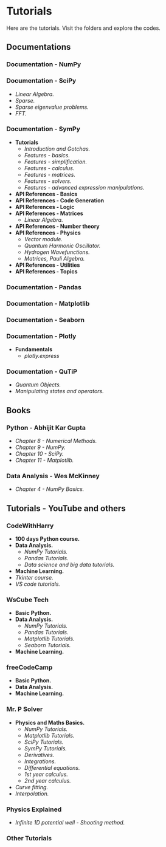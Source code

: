 # Tutorials
Here are the tutorials. Visit the folders and explore the codes.

## Documentations
### Documentation - NumPy

### Documentation - SciPy
* *Linear Algebra.*
* *Sparse.*
* *Sparse eigenvalue problems.*
* *FFT.*
### Documentation - SymPy
* **Tutorials**
  - *Introduction and Gotchas.*
  - *Features - basics.*
  - *Features - simplification.*
  - *Features - calculus.*
  - *Features - matrices.*
  - *Features - solvers.*
  - *Features - advanced expression manipulations.*
* **API References - Basics**
* **API References - Code Generation**
* **API References - Logic**
* **API References - Matrices**
  - *Linear Algebra.*
* **API References - Number theory**
* **API References - Physics**
  - *Vector module.*
  - *Quantum Harmonic Oscillator.*
  - *Hydrogen Wavefunctions.*
  - *Matrices, Pauli Algebra.*
* **API References - Utilities**
* **API References - Topics**
### Documentation - Pandas

### Documentation - Matplotlib

### Documentation - Seaborn

### Documentation - Plotly
* **Fundamentals**
  - *plotly.express*
### Documentation - QuTiP
* *Quantum Objects.*
* *Manipulating states and operators.*

## Books
### Python - Abhijit Kar Gupta
* *Chapter 8 - Numerical Methods.*
* *Chapter 9 - NumPy.*
* *Chapter 10 - SciPy.*
* *Chapter 11 - Matplotlib.*
### Data Analysis - Wes McKinney
* *Chapter 4 - NumPy Basics.*

## Tutorials - YouTube and others
### CodeWithHarry
* **100 days Python course.**
* **Data Analysis.**
  - *NumPy Tutorials.*
  - *Pandas Tutorials.*
  - *Data science and big data tutorials.*
* **Machine Learning.**
* *Tkinter course.*
* *VS code tutorials.*
### WsCube Tech
* **Basic Python.**
* **Data Analysis.**
  - *NumPy Tutorials.*
  - *Pandas Tutorials.*
  - *Matplotlib Tutorials.*
  - *Seaborn Tutorials.*
* **Machine Learning.**
### freeCodeCamp
* **Basic Python.**
* **Data Analysis.**
* **Machine Learning.**
### Mr. P Solver
* **Physics and Maths Basics.**
  - *NumPy Tutorials.*
  - *Matplotlib Tutorials.*
  - *SciPy Tutorials.*
  - *SymPy Tutorials.*
  - *Derivatives.*
  - *Integrations.*
  - *Differential equations.*
  - *1st year calculus.*
  - *2nd year calculus.*
* *Curve fitting.*
* *Interpolation.*
### Physics Explained
* *Infinite 1D potential well - Shooting method.*
### Other Tutorials


